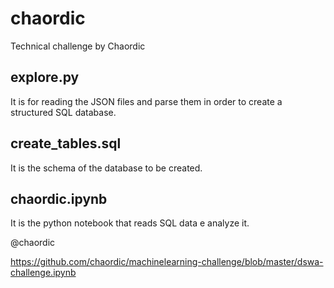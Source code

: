 # chaordic
Technical challenge by Chaordic

## explore.py
It is for reading the JSON files and parse them in order to create a structured SQL database.

## create_tables.sql
It is the schema of the database to be created.

## chaordic.ipynb
It is the python notebook that reads SQL data e analyze it.

@chaordic

https://github.com/chaordic/machinelearning-challenge/blob/master/dswa-challenge.ipynb

